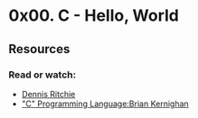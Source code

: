# 0x00. C - Hello, World
## Resources
### Read or watch:
* [Dennis Ritchie](https://en.m.wikipedia.org/wiki/Dennis_Ritchie/)
* ["C" Programming Language:Brian Kernighan](https://m.youtube.com/watch?v=de2Hsvxaf8M&t=5s/)
